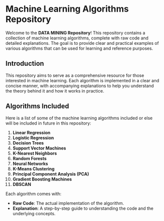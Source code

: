 # Machine Learning Algorithms Repository

Welcome to the **DATA MINING Repository**! This repository contains a collection of machine learning algorithms, complete with raw code and detailed explanations. The goal is to provide clear and practical examples of various algorithms that can be used for learning and reference purposes.


## Introduction

This repository aims to serve as a comprehensive resource for those interested in machine learning. Each algorithm is implemented in a clear and concise manner, with accompanying explanations to help you understand the theory behind it and how it works in practice.

## Algorithms Included

Here is a list of some of the machine learning algorithms included  or else will be included in future in this repository:

1. **Linear Regression**
2. **Logistic Regression**
3. **Decision Trees**
4. **Support Vector Machines**
5. **K-Nearest Neighbors**
6. **Random Forests**
7. **Neural Networks**
8. **K-Means Clustering**
9. **Principal Component Analysis (PCA)**
10. **Gradient Boosting Machines**
11. **DBSCAN**

Each algorithm comes with:

- **Raw Code**: The actual implementation of the algorithm.
- **Explanation**: A step-by-step guide to understanding the code and the underlying concepts.



